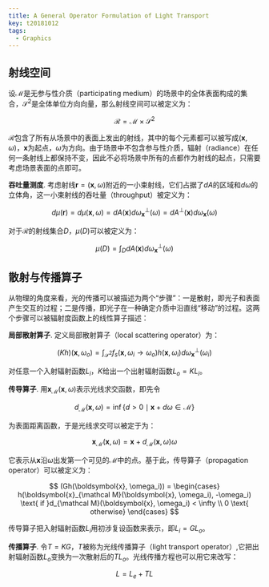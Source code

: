 ```yaml
---
title: A General Operator Formulation of Light Transport
key: t20181012
tags:
  - Graphics
---
```


<!--more-->

## 射线空间

设$\mathcal M$是无参与性介质（participating medium）的场景中的全体表面构成的集合，$\mathcal S^2$是全体单位方向向量，那么射线空间可以被定义为：

$$
\mathcal R = \mathcal M \times \mathcal S^2
$$

$\mathcal R$包含了所有从场景中的表面上发出的射线，其中的每个元素都可以被写成$(\boldsymbol x, \omega)$，$\boldsymbol{x}$为起点，$\omega$为方向。由于场景中不包含参与性介质，辐射（radiance）在任何一条射线上都保持不变，因此不必将场景中所有的点都作为射线的起点，只需要考虑场景表面的点即可。

**吞吐量测度**. 考虑射线$\boldsymbol{r} = (\boldsymbol{x}, \omega)$附近的一小束射线，它们占据了$dA$的区域和$d\omega$的立体角，这一小束射线的吞吐量（throughput）被定义为：

$$
d\mu(\boldsymbol{r}) = d\mu(\boldsymbol{x}, \omega) = dA(\boldsymbol{x})d\omega^{\perp}_{\boldsymbol{x}}(\omega) = dA^{\perp}(\boldsymbol{x})d\omega_{\boldsymbol{x}}(\omega)
$$

对于$\mathcal R$的射线集合$D$，$\mu(D)$可以被定义为：

$$
\mu(D) = \int_DdA(\boldsymbol{x})d\omega^{\perp}_{\boldsymbol{x}}(\omega)
$$

## 散射与传播算子

从物理的角度来看，光的传播可以被描述为两个“步骤”：一是散射，即光子和表面产生交互的过程；二是传播，即光子在一种确定介质中沿直线“移动”的过程。这两个步骤可以被辐射度函数上的线性算子描述：

**局部散射算子**. 定义局部散射算子（local scattering operator）为：

$$
(Kh)(\boldsymbol{x}, \omega_o) = \int_{\mathcal S^2}f_s(\boldsymbol{x}, \omega_i \to \omega_o)h(\boldsymbol{x}, \omega_i)d\omega^{\perp}_{\boldsymbol{x}}(\omega_i)
$$

对任意一个入射辐射函数$L_i$，$K$给出一个出射辐射函数$L_o = KL_i$。

**传导算子**. 用$\boldsymbol{x}_{\mathcal M}(\boldsymbol{x}, \omega)$表示光线求交函数，即先令

$$
d_{\mathcal M}(\boldsymbol{x}, \omega) = \inf\{d > 0\mid \boldsymbol{x} + d\omega \in \mathcal M\}
$$

为表面距离函数，于是光线求交可以被定于为：

$$
\boldsymbol{x}_{\mathcal M}(\boldsymbol{x}, \omega) = \boldsymbol{x} + d_{\mathcal M}(\boldsymbol{x}, \omega)\omega
$$

它表示从$\boldsymbol{x}$沿$\omega$出发第一个可见的$\mathcal M$中的点。基于此，传导算子（propagation operator）可以被定义为：

$$
(Gh(\boldsymbol{x}, \omega_i)) = \begin{cases}
    h(\boldsymbol{x}_{\mathcal M}(\boldsymbol{x}, \omega_i), -\omega_i) \text{ if }d_{\mathcal M}(\boldsymbol{x}, \omega_i) < \infty \\
    0 \text{ otherwise}
\end{cases}
$$

传导算子把入射辐射函数$L_i$用初涉复设函数来表示，即$L_i = GL_o$。

**传播算子**. 令$T = KG$，$T$被称为光线传播算子（light transport operator）,它把出射辐射函数$L_o$变换为一次散射后的$TL_o$。光线传播方程也可以用它来改写：

$$
L = L_e + TL
$$
